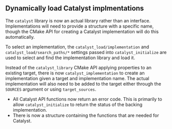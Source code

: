## Dynamically load Catalyst implmentations

The `catalyst` library is now an actual library rather than an interface.
Implementations will need to provide a structure with a specific name, though
the CMake API for creating a Catalyst implementation will do this
automatically.

To select an implementation, the `catalyst_load/implementation` and
`catalyst_load/search_paths/*` settings passed into `catalyst_initialize` are
used to select and find the implementation library and load it.

Instead of the `catalyst_library` CMake API applying properties to an existing
target, there is now `catalyst_implementation` to create an implementation
given a target and implementation name. The actual implementation will also
need to be added to the target either through the `SOURCES` argument or using
`target_sources`.

  - All Catalyst API functions now return an error code. This is primarily to
    allow `catalyst_initialize` to return the status of the backing
    implementation.
  - There is now a structure containing the functions that are needed for
    Catalyst.
